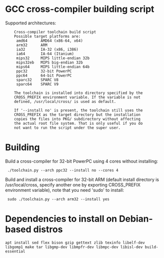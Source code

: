 # GCC cross-compiler building script

Supported architectures:

        Cross-compiler toolchain build script
        Possible target platforms are:
         amd64      AMD64 (x86-64, x64)
         arm32      ARM
         ia32       IA-32 (x86, i386)
         ia64       IA-64 (Itanium)
         mips32     MIPS little-endian 32b
         mips32eb   MIPS big-endian 32b
         mips64     MIPS little-endian 64b
         ppc32      32-bit PowerPC
         ppc64      64-bit PowerPC
         sparc32    SPARC V8
         sparc64    SPARC V9

        The toolchain is installed into directory specified by the
        CROSS_PREFIX environment variable. If the variable is not
        defined, /usr/local/cross/ is used as default.
        
        If '--install no' is present, the toolchain still uses the
        CROSS_PREFIX as the target directory but the installation
        copies the files into PKG/ subdirectory without affecting
        the actual root file system. That is only useful if you do
        not want to run the script under the super user.

# Building

Build a cross-compiler for 32-bit PowerPC using 4 cores without installing:

     ./toolchain.py --arch ppc32 --install no --cores 4

Build and install a cross-compiler for 32-bit ARM (default install directory is
/usr/local/cross, specify another one by exporting CROSS_PREFIX environment
variable), note that you need 'sudo' to install:

     sudo ./toolchain.py --arch arm32 --install yes
    

# Dependencies to install on Debian-based distros

    apt install sed flex bison gzip gettext zlib texinfo libelf-dev libgomp1 make tar libgmp-dev libmpfr-dev libmpc-dev libisl-dev build-essential
